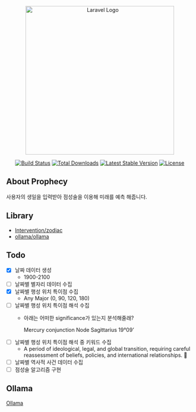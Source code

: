 <p align="center"><a href="https://laravel.com" target="_blank"><img src="https://raw.githubusercontent.com/laravel/art/master/logo-lockup/5%20SVG/2%20CMYK/1%20Full%20Color/laravel-logolockup-cmyk-red.svg" width="400" alt="Laravel Logo"></a></p>

<p align="center">
<a href="https://github.com/laravel/framework/actions"><img src="https://github.com/laravel/framework/workflows/tests/badge.svg" alt="Build Status"></a>
<a href="https://packagist.org/packages/laravel/framework"><img src="https://img.shields.io/packagist/dt/laravel/framework" alt="Total Downloads"></a>
<a href="https://packagist.org/packages/laravel/framework"><img src="https://img.shields.io/packagist/v/laravel/framework" alt="Latest Stable Version"></a>
<a href="https://packagist.org/packages/laravel/framework"><img src="https://img.shields.io/packagist/l/laravel/framework" alt="License"></a>
</p>

## About Prophecy

사용자의 생일을 입력받아 점성술을 이용해 미래를 예측 해줍니다.

## Library

- [Intervention/zodiac](https://github.com/Intervention/zodiac)
- [ollama/ollama](https://github.com/ollama/ollama)

## Todo

- [X] 날짜 데이터 생성
    - 1900-2100
- [ ] 날짜별 별자리 데이터 수집
- [X] 날짜별 행성 위치 특이점 수집
    - Any Major (0, 90, 120, 180)
- [ ] 날짜별 행성 위치 특이점 해석 수집
    - 아래는 어떠한 significance가 있는지 분석해줄래?

      Mercury conjunction Node
      Sagittarius
      19°09’
- [ ] 날짜별 행성 위치 특이점 해석 중 키워드 수집
    - A period of ideological, legal, and global transition, requiring careful reassessment of beliefs, policies, and
      international relationships. 🚀
- [ ] 날짜별 역사적 사건 데이터 수집
- [ ] 점성술 알고리즘 구현

## Ollama

[Ollama](Ollama.md)